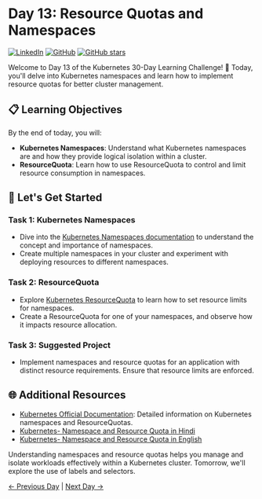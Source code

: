 # Day 13: Resource Quotas and Namespaces
[![LinkedIn](https://img.shields.io/badge/Connect%20with%20me%20on-LinkedIn-blue.svg)](https://www.linkedin.com/in/aman-devops/)
[![GitHub](https://img.shields.io/github/stars/AmanPathak-DevOps.svg?style=social)](https://github.com/AmanPathak-DevOps)
[![GitHub stars](https://img.shields.io/github/stars/AmanPathak-DevOps/30DaysOfKubernetes)](https://github.com/AmanPathak-DevOps/30DaysOfKubernetes/stargazers)

Welcome to Day 13 of the Kubernetes 30-Day Learning Challenge! 🚀 Today, you'll delve into Kubernetes namespaces and learn how to implement resource quotas for better cluster management.

## 📋 Learning Objectives

By the end of today, you will:
- **Kubernetes Namespaces**: Understand what Kubernetes namespaces are and how they provide logical isolation within a cluster.
- **ResourceQuota**: Learn how to use ResourceQuota to control and limit resource consumption in namespaces.

## 🚀 Let's Get Started

### Task 1: Kubernetes Namespaces
- Dive into the [Kubernetes Namespaces documentation](https://kubernetes.io/docs/concepts/overview/working-with-objects/namespaces/) to understand the concept and importance of namespaces.
- Create multiple namespaces in your cluster and experiment with deploying resources to different namespaces.

### Task 2: ResourceQuota
- Explore [Kubernetes ResourceQuota](https://kubernetes.io/docs/concepts/policy/resource-quotas/) to learn how to set resource limits for namespaces.
- Create a ResourceQuota for one of your namespaces, and observe how it impacts resource allocation.

### Task 3: Suggested Project
- Implement namespaces and resource quotas for an application with distinct resource requirements. Ensure that resource limits are enforced.

## 🌐 Additional Resources

- [Kubernetes Official Documentation](https://kubernetes.io/docs/home/): Detailed information on Kubernetes namespaces and ResourceQuotas.
- [Kubernetes- Namespace and Resource Quota in Hindi](https://youtu.be/OaZcXRJuOo8?si=DmZCW0LDqHGmEvFj)
- [Kubernetes- Namespace and Resource Quota in English](https://youtu.be/K3jNo4z5Jx8?si=5uONC-HwKEqSMB4g)

Understanding namespaces and resource quotas helps you manage and isolate workloads effectively within a Kubernetes cluster. Tomorrow, we'll explore the use of labels and selectors.

[← Previous Day](../Day12/README.md) | [Next Day →](../Day14/README.md)